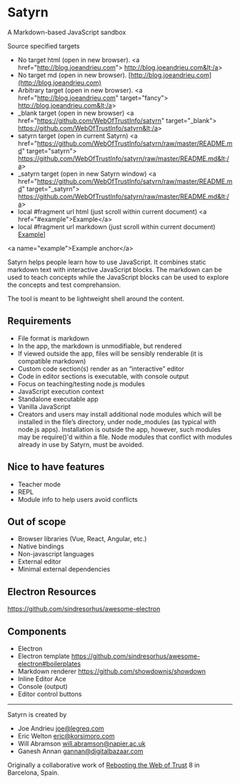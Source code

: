 # Satyrn
A Markdown-based JavaScript sandbox 

Source specified targets
* No target html (open in new browser). &lt;a href="http://blog.joeandrieu.com"&gt; http://blog.joeandrieu.com&lt;/a&gt;
* No target md (open in new browser). [http://blog.joeandrieu.com](http://blog.joeandrieu.com) 
* Arbitrary target (open in new browser). 
&lt;a href="http://blog.joeandrieu.com" target="fancy"&gt; http://blog.joeandrieu.com&lt;/a&gt;
* _blank target (open in new browser) &lt;a href="https://github.com/WebOfTrustInfo/satyrn" target="_blank"&gt; https://github.com/WebOfTrustInfo/satyrn&lt;/a&gt; 
* satyrn target (open in current Satyrn) &lt;a href="https://github.com/WebOfTrustInfo/satyrn/raw/master/README.md" target="satyrn"&gt; https://github.com/WebOfTrustInfo/satyrn/raw/master/README.md&lt;/a&gt; 
* _satyrn target (open in new Satyrn window) &lt;a href="https://github.com/WebOfTrustInfo/satyrn/raw/master/README.md" target="_satyrn"&gt; https://github.com/WebOfTrustInfo/satyrn/raw/master/README.md&lt;/a&gt; 
* local #fragment url html (just scroll within current document) &lt;a href="#example"&gt;Example&lt;/a&gt; 
* local #fragment url markdown (just scroll within current document) [Example](#example)]


&lt;a name="example"&gt;Example anchor&lt;/a&gt;

Satyrn helps people learn how to use JavaScript. It combines static markdown text with interactive JavaScript blocks. The markdown can be used to teach concepts while the JavaScript blocks can be used to explore the concepts and test comprehansion.

The tool is meant to be lightweight shell around the content.



## Requirements
* File format is markdown
* In the app, the markdown is unmodifiable, but rendered
* If viewed outside the app, files will be sensibly renderable (it is compatible markdown)
* Custom code section(s) render as an “interactive” editor
* Code in editor sections is executable, with console output
* Focus on teaching/testing node.js modules
* JavaScript execution context
* Standalone executable app
* Vanilla JavaScript
* Creators and users may install additional node modules which will be installed in the file’s directory, under node_modules (as typical with node.js apps). Installation is outside the app, however, such modules may be require()'d within a file.
Node modules that conflict with modules  already in use by Satyrn, must be avoided. 

## Nice to have features
* Teacher mode
* REPL
* Module info to help users avoid conflicts

## Out of scope
* Browser libraries (Vue, React, Angular, etc.)
* Native bindings
* Non-javascript languages
* External editor
* Minimal external dependencies

## Electron Resources
https://github.com/sindresorhus/awesome-electron


## Components
* Electron
* Electron template https://github.com/sindresorhus/awesome-electron#boilerplates
* Markdown renderer https://github.com/showdownjs/showdown
* Inline Editor Ace
* Console (output)
* Editor control buttons

---

Satyrn is created by 
* Joe Andrieu joe@legreq.com
* Eric Welton eric@korsimoro.com
* Will Abramson will.abramson@napier.ac.uk
* Ganesh Annan gannan@digitalbazaar.com 

Originally a collaborative work of [Rebooting the Web of Trust](http://weboftrust.info) 8 in Barcelona, Spain.

